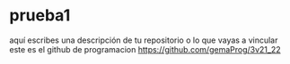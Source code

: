 # prueba1
aquí escribes una descripción de tu repositorio o lo que vayas a vincular
este es el github de programacion
https://github.com/gemaProg/3v21_22
